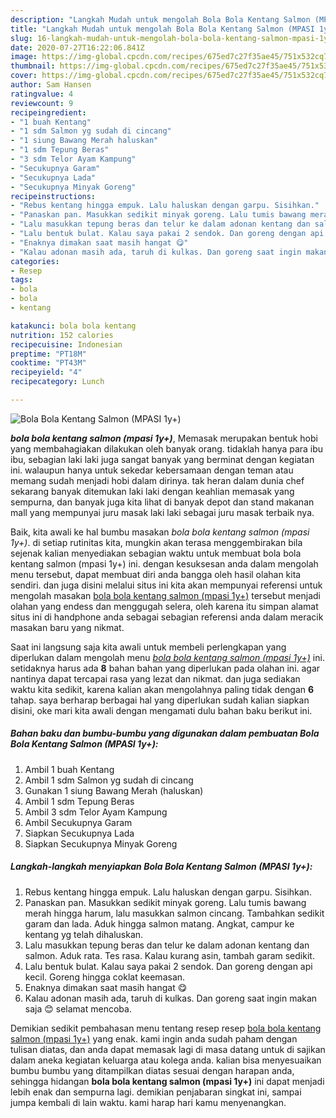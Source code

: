 ```yaml
---
description: "Langkah Mudah untuk mengolah Bola Bola Kentang Salmon (MPASI 1y+) Lezat"
title: "Langkah Mudah untuk mengolah Bola Bola Kentang Salmon (MPASI 1y+) Lezat"
slug: 16-langkah-mudah-untuk-mengolah-bola-bola-kentang-salmon-mpasi-1y-lezat
date: 2020-07-27T16:22:06.841Z
image: https://img-global.cpcdn.com/recipes/675ed7c27f35ae45/751x532cq70/bola-bola-kentang-salmon-mpasi-1y-foto-resep-utama.jpg
thumbnail: https://img-global.cpcdn.com/recipes/675ed7c27f35ae45/751x532cq70/bola-bola-kentang-salmon-mpasi-1y-foto-resep-utama.jpg
cover: https://img-global.cpcdn.com/recipes/675ed7c27f35ae45/751x532cq70/bola-bola-kentang-salmon-mpasi-1y-foto-resep-utama.jpg
author: Sam Hansen
ratingvalue: 4
reviewcount: 9
recipeingredient:
- "1 buah Kentang"
- "1 sdm Salmon yg sudah di cincang"
- "1 siung Bawang Merah haluskan"
- "1 sdm Tepung Beras"
- "3 sdm Telor Ayam Kampung"
- "Secukupnya Garam"
- "Secukupnya Lada"
- "Secukupnya Minyak Goreng"
recipeinstructions:
- "Rebus kentang hingga empuk. Lalu haluskan dengan garpu. Sisihkan."
- "Panaskan pan. Masukkan sedikit minyak goreng. Lalu tumis bawang merah hingga harum, lalu masukkan salmon cincang. Tambahkan sedikit garam dan lada. Aduk hingga salmon matang. Angkat, campur ke kentang yg telah dihaluskan."
- "Lalu masukkan tepung beras dan telur ke dalam adonan kentang dan salmon. Aduk rata. Tes rasa. Kalau kurang asin, tambah garam sedikit."
- "Lalu bentuk bulat. Kalau saya pakai 2 sendok. Dan goreng dengan api kecil. Goreng hingga coklat keemasan."
- "Enaknya dimakan saat masih hangat 😋"
- "Kalau adonan masih ada, taruh di kulkas. Dan goreng saat ingin makan saja 😊 selamat mencoba."
categories:
- Resep
tags:
- bola
- bola
- kentang

katakunci: bola bola kentang 
nutrition: 152 calories
recipecuisine: Indonesian
preptime: "PT18M"
cooktime: "PT43M"
recipeyield: "4"
recipecategory: Lunch

---
```



![Bola Bola Kentang Salmon (MPASI 1y+)](https://img-global.cpcdn.com/recipes/675ed7c27f35ae45/751x532cq70/bola-bola-kentang-salmon-mpasi-1y-foto-resep-utama.jpg)

<b><i>bola bola kentang salmon (mpasi 1y+)</i></b>, Memasak merupakan bentuk hobi yang membahagiakan dilakukan oleh banyak orang. tidaklah hanya para ibu ibu, sebagian laki laki juga sangat banyak yang berminat dengan kegiatan ini. walaupun hanya untuk sekedar kebersamaan dengan teman atau memang sudah menjadi hobi dalam dirinya. tak heran dalam dunia chef sekarang banyak ditemukan laki laki dengan keahlian memasak yang sempurna, dan banyak juga kita lihat di banyak depot dan stand makanan mall yang mempunyai juru masak laki laki sebagai juru masak terbaik nya.



Baik, kita awali ke hal bumbu masakan <i>bola bola kentang salmon (mpasi 1y+)</i>. di setiap rutinitas kita, mungkin akan terasa menggembirakan bila sejenak kalian menyediakan sebagian waktu untuk membuat bola bola kentang salmon (mpasi 1y+) ini. dengan kesuksesan anda dalam mengolah menu tersebut, dapat membuat diri anda bangga oleh hasil olahan kita sendiri. dan juga disini melalui situs ini kita akan mempunyai referensi untuk mengolah masakan <u>bola bola kentang salmon (mpasi 1y+)</u> tersebut menjadi olahan yang endess dan menggugah selera, oleh karena itu simpan alamat situs ini di handphone anda sebagai sebagian referensi anda dalam meracik masakan baru yang nikmat.


Saat ini langsung saja kita awali untuk membeli perlengkapan yang diperlukan dalam mengolah menu <u><i>bola bola kentang salmon (mpasi 1y+)</i></u> ini. setidaknya harus ada <b>8</b> bahan bahan yang diperlukan pada olahan ini. agar nantinya dapat tercapai rasa yang lezat dan nikmat. dan juga sediakan waktu kita sedikit, karena kalian akan mengolahnya paling tidak dengan <b>6</b> tahap. saya berharap berbagai hal yang diperlukan sudah kalian siapkan disini, oke mari kita awali dengan mengamati dulu bahan baku berikut ini.

<!--inarticleads1-->

##### Bahan baku dan bumbu-bumbu yang digunakan dalam pembuatan Bola Bola Kentang Salmon (MPASI 1y+):

1. Ambil 1 buah Kentang
1. Ambil 1 sdm Salmon yg sudah di cincang
1. Gunakan 1 siung Bawang Merah (haluskan)
1. Ambil 1 sdm Tepung Beras
1. Ambil 3 sdm Telor Ayam Kampung
1. Ambil Secukupnya Garam
1. Siapkan Secukupnya Lada
1. Siapkan Secukupnya Minyak Goreng




<!--inarticleads2-->

##### Langkah-langkah menyiapkan Bola Bola Kentang Salmon (MPASI 1y+):

1. Rebus kentang hingga empuk. Lalu haluskan dengan garpu. Sisihkan.
1. Panaskan pan. Masukkan sedikit minyak goreng. Lalu tumis bawang merah hingga harum, lalu masukkan salmon cincang. Tambahkan sedikit garam dan lada. Aduk hingga salmon matang. Angkat, campur ke kentang yg telah dihaluskan.
1. Lalu masukkan tepung beras dan telur ke dalam adonan kentang dan salmon. Aduk rata. Tes rasa. Kalau kurang asin, tambah garam sedikit.
1. Lalu bentuk bulat. Kalau saya pakai 2 sendok. Dan goreng dengan api kecil. Goreng hingga coklat keemasan.
1. Enaknya dimakan saat masih hangat 😋
1. Kalau adonan masih ada, taruh di kulkas. Dan goreng saat ingin makan saja 😊 selamat mencoba.




Demikian sedikit pembahasan menu tentang resep resep <u>bola bola kentang salmon (mpasi 1y+)</u> yang enak. kami ingin anda sudah paham dengan tulisan diatas, dan anda dapat memasak lagi di masa datang untuk di sajikan dalam aneka kegiatan keluarga atau kolega anda. kalian bisa menyesuaikan bumbu bumbu yang ditampilkan diatas sesuai dengan harapan anda, sehingga hidangan <b>bola bola kentang salmon (mpasi 1y+)</b> ini dapat menjadi lebih enak dan sempurna lagi. demikian penjabaran singkat ini, sampai jumpa kembali di lain waktu. kami harap hari kamu menyenangkan.
